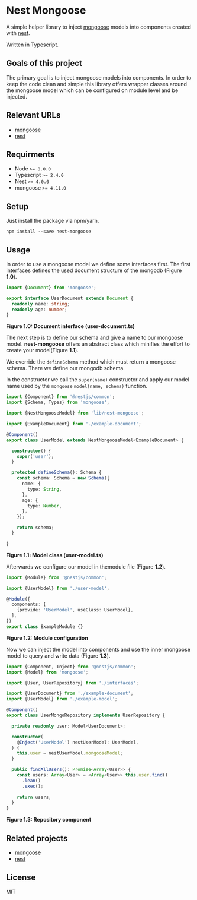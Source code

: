 # Nest Mongoose

A simple helper library to inject [mongoose](http://mongoosejs.com/) models
into components created with [nest](https://github.com/nestjs/nest).

Written in Typescript.

## Goals of this project

The primary goal is to inject mongoose models into components. In order to keep
the code clean and simple this library offers wrapper classes around the mongoose model which
can be configured on module level and be injected.

## Relevant URLs

- [mongoose](http://mongoosejs.com/)
- [nest](https://github.com/nestjs/nest)

## Requirments

- Node `>= 8.0.0`
- Typescript `>= 2.4.0`
- Nest `>= 4.0.0`
- mongoose `>= 4.11.0`

## Setup

Just install the package via npm/yarn.

`npm install --save nest-mongoose`

## Usage

In order to use a mongoose model we define some interfaces first.
The first interfaces defines the used document structure of the mongodb (Figure **1.0**).

```typescript
import {Document} from 'mongoose';

export interface UserDocument extends Document {
  readonly name: string;
  readonly age: number;
}
```
**Figure 1.0: Document interface (user-document.ts)**

The next step is to define our schema and give a name to our mongoose model.
**nest-mongoose** offers an abstract class which minifies the effort to create your model(Figure **1.1**).

We override the `defineSchema` method which must return a mongoose schema. There we define our mongodb schema.

In the constructor we call the `super(name)` constructor and apply our model name used by the `mongoose` `model(name, schema)` function. 

```typescript
import {Component} from '@nestjs/common';
import {Schema, Types} from 'mongoose';

import {NestMongooseModel} from 'lib/nest-mongoose';

import {ExampleDocument} from './example-document';

@Component()
export class UserModel extends NestMongooseModel<ExampleDocument> {

  constructor() {
    super('user');
  }

  protected defineSchema(): Schema {
    const schema: Schema = new Schema({
      name: {
        type: String,
      },
      age: {
        type: Number,
      },
    });

    return schema;
  }

}
```
**Figure 1.1: Model class (user-model.ts)**

Afterwards we configure our model in themodule file (Figure **1.2**).

```typescript
import {Module} from '@nestjs/common';

import {UserModel} from './user-model';

@Module({
  components: [
    {provide: 'UserModel', useClass: UserModel},
  ],
})
export class ExampleModule {}
```
**Figure 1.2: Module configuration**

Now we can inject the model into components and use the inner mongoose model to query and write data (Figure **1.3**).

```typescript
import {Component, Inject} from '@nestjs/common';
import {Model} from 'mongoose';

import {User, UserRepository} from './interfaces';

import {UserDocument} from './example-document';
import {UserModel} from './example-model';

@Component()
export class UserMongoRepository implements UserRepository {

  private readonly user: Model<UserDocument>;

  constructor(
    @Inject('UserModel') nestUserModel: UserModel,
  ) {
    this.user = nestUserModel.mongooseModel;
  }

  public findAllUsers(): Promise<Array<User>> {
    const users: Array<User> = <Array<User>> this.user.find()
      .lean()
      .exec();
    
    return users;
  }
}
```
**Figure 1.3: Repository component**

## Related projects

- [mongoose](http://mongoosejs.com/)
- [nest](https://github.com/nestjs/nest)

## License

MIT
